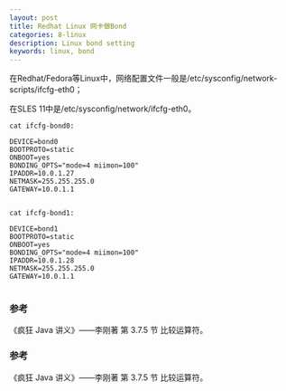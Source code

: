 ```yaml
---
layout: post
title: Redhat Linux 网卡做Bond
categories: 8-linux
description: Linux bond setting
keywords: linux, bond
---
```


在Redhat/Fedora等Linux中，网络配置文件一般是/etc/sysconfig/network-scripts/ifcfg-eth0；


在SLES 11中是/etc/sysconfig/network/ifcfg-eth0。

```
cat ifcfg-bond0:

DEVICE=bond0  
BOOTPROTO=static  
ONBOOT=yes  
BONDING_OPTS="mode=4 miimon=100"
IPADDR=10.0.1.27  
NETMASK=255.255.255.0  
GATEWAY=10.0.1.1  


cat ifcfg-bond1:

DEVICE=bond1  
BOOTPROTO=static  
ONBOOT=yes  
BONDING_OPTS="mode=4 miimon=100"
IPADDR=10.0.1.28  
NETMASK=255.255.255.0  
GATEWAY=10.0.1.1  


```

### 参考

《疯狂 Java 讲义》——李刚著 第 3.7.5 节 比较运算符。



### 参考

《疯狂 Java 讲义》——李刚著 第 3.7.5 节 比较运算符。